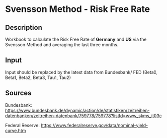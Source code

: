 # Svensson Method - Risk Free Rate
## Description
Workbook to calculate the Risk Free Rate of **Germany** and **US** via the Svensson Method and averaging the last three months.

## Input
Input should be replaced by the latest data from Bundesbank/ FED (Beta0, Beta1, Beta2, Beta3, Tau1, Tau2)

## Sources

Bundesbank: https://www.bundesbank.de/dynamic/action/de/statistiken/zeitreihen-datenbanken/zeitreihen-datenbank/759778/759778?listId=www_skms_it03c

Federal Reserve: https://www.federalreserve.gov/data/nominal-yield-curve.htm